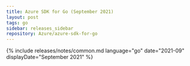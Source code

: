 ```yaml
---
title: Azure SDK for Go (September 2021)
layout: post
tags: go
sidebar: releases_sidebar
repository: Azure/azure-sdk-for-go
---
```

{% include releases/notes/common.md language="go" date="2021-09" displayDate="September 2021" %}